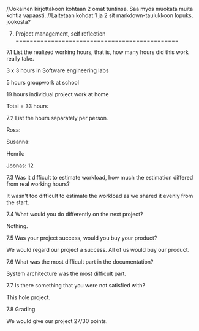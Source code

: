  //Jokainen kirjottakoon kohtaan 2 omat tuntinsa. Saa myös muokata muita kohtia vapaasti. 
 //Laitetaan kohdat 1 ja 2 sit markdown-taulukkoon lopuks, jookosta?
  

7. Project management, self reflection
==============================================

7.1 List the realized working hours, that is, how many hours did this work really take.
  
  3 x 3 hours in Software engineering labs
  
  5 hours groupwork at school
  
  19 hours individual project work at home
  
  Total = 33 hours

7.2 List the hours separately per person.

  Rosa:
  
  Susanna:
  
  Henrik:
  
  Joonas: 12

7.3 Was it difficult to estimate workload, how much the estimation differed from real working hours?

  It wasn't too difficult to estimate the workload as we shared it evenly from the start.

7.4 What would you do differently on the next project?

  Nothing.

7.5 Was your project success, would you buy your product?

  We would regard our project a success. All of us would buy our product.

7.6 What was the most difficult part in the documentation? 

  System architecture was the most difficult part.

7.7 Is there something that you were not satisfied with?

  This hole project.

7.8 Grading

  We would give our project 27/30 points.
